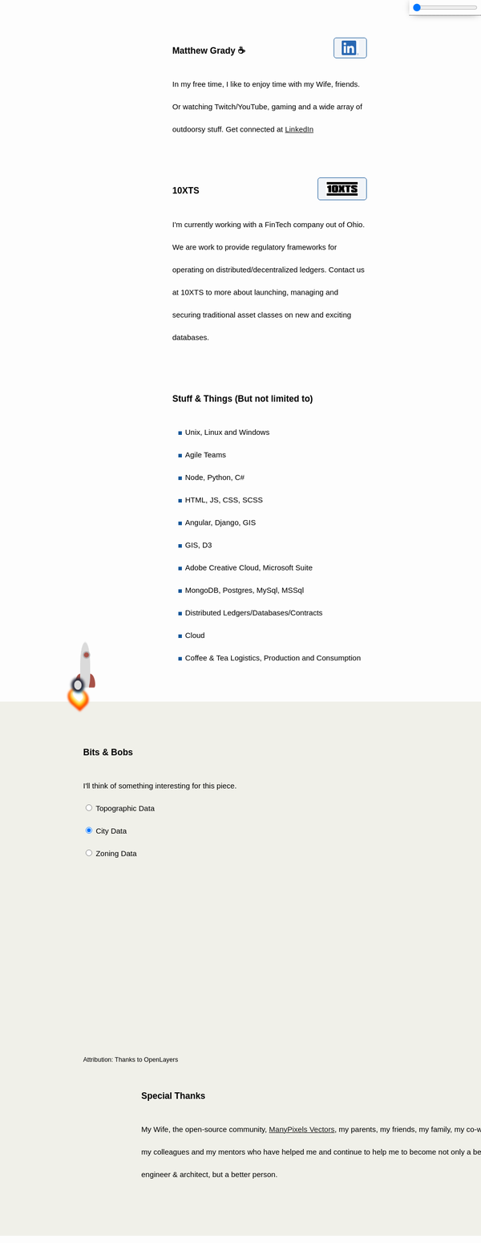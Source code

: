 <link rel="apple-touch-icon" sizes="180x180" href="/apple-touch-icon.png">
<link rel="icon" type="image/png" sizes="32x32" href="/favicon-32x32.png">
<link rel="icon" type="image/png" sizes="16x16" href="/favicon-16x16.png">
<link rel="manifest" href="/site.webmanifest">
<link rel="stylesheet" href="https://cdnjs.cloudflare.com/ajax/libs/animate.css/4.1.1/animate.min.css" />
<link rel="stylesheet" href="https://cdnjs.cloudflare.com/ajax/libs/font-awesome/6.0.0-beta2/css/all.min.css"
    type="text/css">

<div id="headerControls" class="headerControls tooltip" ondblclick="resetTimeControl()">
    <div class="button sun"><i class="fas fa-sun"></i></div>
    <input type="range" id="dayNightSlider" name="dayNightSlider" oninput="changeTimeOfDay(this.value)"
        onchange="changeTimeOfDay(this.value)" min="1" max="100" value="0">
    <div class="button moon"><i class="fas fa-moon"></i></div>
    <span class="tooltiptext tooltip-bottom">Double Click to Reset</span>
</div>

<script>
    document.documentElement.style
        .setProperty('overflow', 'hidden auto');

    let overrideTimeOfDay = false;
    function changeTimeOfDay(value) {
        if (value == 50) {
            overrideTimeOfDay = false;
        } else {
            overrideTimeOfDay = true;
            document.documentElement.style
                .setProperty('--timeOfDayOpacity', value / 100);
        }
    }

    // Ticker Display (displaying time)
    let ticker = 0;
    let direction = 'ascending';

    window.setInterval(function () {
        if (!overrideTimeOfDay) {
            if (direction == 'ascending') ticker++;
            else ticker--;
            if (ticker == 0) direction = 'ascending';
            if (ticker == 100) direction = 'descending';
            document.documentElement.style
                .setProperty('--timeOfDayOpacity', ticker / 100);
            document.getElementById('dayNightSlider').value = ticker;
        }
    }, 1000);

    function resetTimeControl() {
        document.documentElement.style
            .setProperty('--timeOfDayOpacity', 0);
        document.getElementById('dayNightSlider').value = 0;
        overrideTimeOfDay = false;
    }
</script>

<style>
    :root {
        --one-opacity: 0;
        --two-opacity: .1;
        --three-opacity: .2;
        --four-opacity: .3;
        --five-opacity: .4;
        --six-opacity: .55;
        --seven-opacity: .7;
        --eight-opacity: .8;
        --nine-opacity: .9;
        --ten-opacity: 1;
        --timeOfDayOpacity: 0;
    }

    /* Tooltip container */
    .tooltip {
        position: relative;
        display: inline-block;
        border-bottom: 1px dotted black;
        /* If you want dots under the hoverable text */
    }

    /* Tooltip text */
    .tooltip .tooltiptext {
        visibility: hidden;
        width: 120px;
        color: darkslategrey;
        text-align: center;
        padding: 5px 0;
        border-radius: 6px;

        /* Position the tooltip text */
        position: absolute;
        z-index: 1;
        bottom: 125%;
        left: 50%;
        margin-left: -60px;

        /* Fade in tooltip */
        opacity: 0;
        transition: opacity 0.3s;
    }

    /* Tooltip arrow */
    .tooltip .tooltiptext::before {
        content: "";
        position: absolute;
        top: 0%;
        left: 50%;
        margin-left: -5px;
        border-width: 5px;
        border-style: solid;
        border-color: transparent transparent #555 transparent;
    }

    /* Show the tooltip text when you mouse over the tooltip container */
    .tooltip:hover .tooltiptext {
        visibility: visible;
        opacity: 1;
    }

    .tooltip-bottom {
        top: 50%;
        left: 50%;
        margin-left: -60px;
    }

    .headerControls {
        position: fixed;
        padding: 5px;
        top: 0px;
        right: 0px;
        z-index: 999;
        -webkit-box-shadow: 0px 0px 17px -8px #000000;
        box-shadow: 0px 0px 17px -8px #000000;
        display: flex;
        justify-content: center;
        align-items: center;
    }

    .controlsExpanded {
        background-size: 85%;
        background-repeat: repeat;
        background-position: 0 0;
        padding: 153px 15px;
    }

    .controlsCollapsed {
        display: flex;
        justify-content: center;
        align-items: center;
        background-size: 85%;
        background-repeat: repeat;
        background-position: 0 0;
        padding: 11px 15px;
    }

    .headerControls .sun {
        color: gold;
    }

    .headerControls .moon {
        color: darkslategrey
    }
</style>

<div class="row">
    <div class="row-logo" style="background-image:url('./Watermelon_Monochromatic.svg');"></div>
    <div class="row-item">
        <h3>Matthew Grady ☕ <a href="https://linkedin.com/in/matthew-grady-7b752a16"><img class="hover-friends"
                    src="./LI-In-Bug.png" style=" float: right; max-width: 66px;
    padding: 5px 15px;
    border: 1px solid #155799; 
    background: rgba(21, 87, 153, .05);
    border-radius: 5px; max-height: 29.06px;"></a></h3>
        <div id="about"></div> In my free time, I like to enjoy time with my Wife, friends. Or watching Twitch/YouTube,
        gaming and a wide array of outdoorsy stuff. Get connected at <a
            href="https://linkedin.com/in/matthew-grady-7b752a16">LinkedIn</a>
    </div>
</div>
<script>
    function sleep(ms) {
        return new Promise(resolve => setTimeout(resolve, ms));
    }
    document.getElementById("about").innerHTML = "Hi, I'm Matthew. I do solo and agile full-stack stuff and things from behind a monitor ( or 2, or 3 ).";
    const header = document.getElementsByTagName("header");
    window.onwheel = function (event) {
        headerScrollFunction(event)
    };

    function headerScrollFunction(event) {
        const headerControls = document.getElementById('headerControls');
        if (document.documentElement.scrollTop > 10 && event.deltaY > 0) {
            headerControls.classList.remove('controlsExpanded');
            headerControls.classList.add('controlsCollapsed');
            header[0].classList.remove('expand');
            header[0].classList.add('collapse');
        } else if (document.documentElement.scrollTop < 10 && event.deltaY < 0) {
            headerControls.classList.remove('controlsCollapsed');
            headerControls.classList.add('controlsExpanded');
            header[0].classList.remove('collapse');
            header[0].classList.add('expand');
            window.scrollTo(0, 0);
        }

    }
</script>
<style>
    .parachute {
        margin: 200px;
        width: 400px;
        animation: xAxis 60s infinite cubic-bezier(0.02, 0.01, 0.21, 1);
        position: absolute;
        z-index: 99;
        top: 16.66px;
        left: 100px;
    }

    .parachute__img {
        animation: yAxis 60s infinite cubic-bezier(0.3, 0.27, 0.07, 1.64);
    }

    .parachute__img:before {
        content: "";
        display: block;
        width: 15px;
        height: 15px;
        background: url("https://dl.dropboxusercontent.com/s/7xthrrako1qpxy9/parachute.svg") no-repeat;
        animation: swing ease-in-out 1s infinite alternate;
        transform-origin: center -20px;
    }

    .plane {
        background: url("https://dl.dropboxusercontent.com/s/egcs4ohbyrfa39n/aeroplane.svg") no-repeat;
        width: 42px;
        height: 42px;
        position: absolute;
        z-index: 99;
        top: -16px;
        left: -108px;
        animation: right linear 30s infinite;
    }

    @keyframes yAxis {
        33% {
            animation-timing-function: cubic-bezier(0.02, 0.01, 0.21, 1);
            transform: translateY(-200px);
        }

        66% {
            animation-timing-function: cubic-bezier(0, .2, -1.42, -6);
            transform: translateY(-200px);
        }
    }

    @keyframes xAxis {
        33% {
            animation-timing-function: cubic-bezier(0.3, 0.27, 0.07, 1.64);
            transform: translateX(700px);
        }

        66% {
            animation-timing-function: cubic-bezier(0, 0, -1.15, -6.64);
            transform: translateX(700px);
        }
    }

    @keyframes swing {
        0% {
            transform: rotate(5deg);
        }

        100% {
            transform: rotate(-5deg);
        }
    }


    @keyframes right {
        0% {
            left: -108px;
        }

        25% {
            left: calc(25% + 108px);
        }

        35% {
            left: calc(35% + 108px);
            top: 12px;
        }

        50% {
            left: calc(50% + 108px);
            top: 12px;
        }

        75% {
            left: calc(75% + 108px);
            top: 5px;
        }

        100% {
            left: calc(100% + 108px);
        }
    }

    .page-header {
        background-image: url('1610.m00.i125.n015.S.c12.310635362 Vector cartoon blue cloudy sky horizontal seamless pattern.jpg') !important;
        background-size: 85%;
        background-repeat: repeat;
        background-position: 0 0;
        /*adjust s value for speed*/
        animation: animatedBackground 850s linear infinite;
        z-index: 99;
        -webkit-box-shadow: 0px 10px 50px 13px #FFFFFF;
        box-shadow: 0px 10px 50px 13px #FFFFFF;
    }

    .page-header:after,
    .page-header:before {
        content: '';
        display: block;
        position: absolute;
        top: 0;
        bottom: 0;
        left: 0;
        right: 0;
        mix-blend-mode: hard-light;
    }

    .page-header:before {
        background: linear-gradient(0deg, rgba(255, 255, 255, .4) 25%, rgba(0, 212, 255, 0.3) 100%);
        border-bottom: 4px rgba(255, 255, 255, .4) solid;
    }

    .page-header:after {
        background: linear-gradient(0deg, rgb(81 89 57 / 65%) 25%, rgba(85, 48, 83, 0.45) 100%), rgba(0, 0, 0, .35) url(stars.png) repeat;
        animation: animatedBackground 1200s linear infinite;
        border-bottom: 4px rgba(0, 0, 0, .3) solid;
        opacity: var(--timeOfDayOpacity);
    }

    @keyframes animatedBackground {
        from {
            background-position: 0 0;
        }

        /*use negative width if you want it to flow right to left else and positive for left to right*/
        to {
            background-position: -10000px 0;
        }
    }

    .row {
        display: flex;
        margin-bottom: 50px;
        scroll-snap-align: start;
        font-size: 15px;
        font-family: Arial;
        line-height: 3;
        color: black;
        z-index: 0;
    }

    .row-logo {
        margin-right: 1rem;
        width: 100px;
        height: 100px;
        max-width: 100px;
        margin-right: 1rem;
        min-width: 100px;
        max-height: 100px;
        min-height: 100%;
        background-size: 100px 100px;
    }

    .row-logo:after {
        content: '';
        display: block;
        position: relative;
        top: -100px;
        bottom: 0;
        left: 0;
        right: 0;
        width: 100px;
        height: 100px;
    }

    .row-logo:before {
        content: '';
        display: block;
        position: relative;
        top: 0;
        bottom: 0;
        left: 0;
        right: 0;
        width: 100px;
        height: 100px;
    }

    ul li {
        list-style-image: radial-gradient(circle, #155799, #155799);
    }

    .collapse {
        display: flex;
        justify-content: center;
        align-items: center;
        animation: collapse .5s ease forwards, animatedBackground 850s linear infinite;
        background-size: 85%;
        background-repeat: repeat;
        background-position: 0 0;
    }

    .project-name {
        z-index: 100;
        position: relative;
    }

    .page-header a {
        z-index: 100;
        position: relative;
        color: rgba(255, 255, 255, .9);
        background-color: rgba(0, 0, 0, .4);
        border-color: white;
    }

    .collapse .project-name {
        font-size: 12px;
    }

    .collapse a.btn {
        display: none;
    }

    .expand {
        animation: expand .5s ease forwards, animatedBackground 850s linear infinite;
        padding-top: 80px;
        padding-bottom: 80px;
        background-size: 85%;
        background-repeat: repeat;
        background-position: 0 0;
    }

    .bottom-left {
        position: fixed;
        bottom: 18px;
        left: -10px;
    }

    .top-right {
        position: fixed;
        top: 60px;
        right: 00px;
    }

    .page-header {
        background-image: linear-gradient(120deg, #155799, #fff);
        position: sticky;
        top: 0px;
        padding-top: 80px;
        padding-bottom: 80px;
    }

    .main-content h1,
    .main-content h2,
    .main-content h3,
    .main-content h4,
    .main-content h5,
    .main-content h6 {
        color: #155799;
    }

    @keyframes collapse {
        from {
            padding-top: 80px;
            padding-bottom: 80px;
        }

        to {
            padding-top: 2px;
            padding-bottom: 2px;
        }
    }

    @keyframes expand {
        from {
            padding-top: 2px;
            padding-bottom: 2px;
        }

        to {
            padding-top: 80px;
            padding-bottom: 80px;
        }
    }

    .flex-grow {
        flex-grow: 1;
    }

    .wide-stuffs {
        padding: 50px;
        background: rgb(240, 240, 233);
    }
</style>

<div class="parachute">
    <div class="parachute__img"></div>
</div>

<div class="plane">

</div>

<div class="row">
    <div class="row-logo" style="background-image:url('./Statue of liberty_Monochromatic.svg');"></div>
    <div class="row-item">
        <h3>10XTS <a href="mailto: info@10xts.com"><img src="./10xts.png" style=" float: right; max-width: 66px;
    padding: 5px 15px;
    border: 1px solid #155799; 
    background: rgba(21, 87, 153, .05);
    border-radius: 5px;"></a></h3> I'm currently working with a FinTech company out of Ohio. We are work to provide
        regulatory frameworks for operating on distributed/decentralized ledgers. Contact us at 10XTS to more about
        launching, managing and securing traditional asset classes on new and exciting databases.
    </div>
</div>
<div class="row">
    <div class="row-logo" style="background-image:url('./Data Arranging_Monochromatic.svg');"></div>
    <div class="row-item">
        <h3>Stuff & Things (But not limited to)</h3>
        <ul>
            <li>Unix, Linux and Windows</li>
            <li>Agile Teams</li>
            <li>Node, Python, C#</li>
            <li>HTML, JS, CSS, SCSS</li>
            <li>Angular, Django, GIS</li>
            <li>GIS, D3</li>
            <li>Adobe Creative Cloud, Microsoft Suite</li>
            <li>MongoDB, Postgres, MySql, MSSql</li>
            <li>Distributed Ledgers/Databases/Contracts</li>
            <li>Cloud</li>
            <li>Coffee & Tea Logistics, Production and Consumption</li>
        </ul>
    </div>
</div>
<div class="row wide-stuffs" style="width: 100vw; z-index: 0; position: relative;
    margin: 0px;
    margin-left: calc(50% - 50vw);
    margin-bottom: 50px;">
    <div class="row-logo" style="background-image:url('./America_Monochromatic.svg');"></div>
    <div class="row-item flex-grow">
        <h3>Bits & Bobs</h3> I'll think of something interesting for this piece.
        <div id="map" class="map">
            <div class="mapControls">
                <div><input type="radio" name="mapType" onchange="generateMap('topo');" /> Topographic Data</div>
                <div><input type="radio" name="mapType" checked="checked" onchange="generateMap('city');"/> City Data</div>
                <div><input type="radio" name="mapType" onchange="generateMap('zoning');"/> Zoning Data</div>
            </div>
        </div>
        <small>Attribution: Thanks to OpenLayers<span id="map-attribution"></span></small>
        <script
            src="https://cdn.jsdelivr.net/gh/openlayers/openlayers.github.io@master/en/v6.14.1/build/ol.js"></script>
        <link rel="stylesheet"
            href="https://cdn.jsdelivr.net/gh/openlayers/openlayers.github.io@master/en/v6.14.1/css/ol.css">
        <style>
            .map {
                position: relative;
                width: 100%;
                height: 500px;
                z-index: 0;
            }

            .mapControls {
                position: absolute;
                width: 150px;
                margin: .5em;
                padding: 5px;
                top: .5em;
                right: 0px;
                background: white;
                z-index: 999;
                border-radius: 5px;
                border: 1px solid #e0e0e0;
                -webkit-box-shadow: 0px 0px 17px -8px #000000;
                box-shadow: 0px 0px 17px -8px #000000;
            }

            .mapControls>.button {
                width: 100%;
                text-align: center;
                padding: 5px;
            }

            .mapControls>.button:hover {
                background-color: #e0e0e0;
                color: #606c71;
            }

            .ol-control {
                border-radius: 5px;
                border: 1px solid #e0e0e0;
                -webkit-box-shadow: 0px 0px 17px -8px #000000;
                box-shadow: 0px 0px 17px -8px #000000;
                background: white;
            }

            .ol-control {
                border-radius: 5px;
                border: 1px solid #e0e0e0;
                -webkit-box-shadow: 0px 0px 17px -8px #000000;
                box-shadow: 0px 0px 17px -8px #000000;
                background: white;
            }

            .ol-control button {
                background: white;
                color: black;
            }

            .ol-control button:hover {
                background: #e0e0e0;
                color: #606c71;
            }
        </style>
        <script type="text/javascript">
            var map = new ol.Map({
                target: 'map',
                layers: [
 
                ],
                view: new ol.View({
                    center: ol.proj.fromLonLat([-81.26560360730048, 28.81392793719928]),
                    zoom: 16
                })
            });

            generateMap('city')
            console.log(map)

            function generateMap(mapType) {
                let sources = [];
                if (mapType == 'topo') {
                    sources.push(new ol.layer.Tile({
                        source: new ol.source.WMS("USA Topo Maps", "http://terraservice.net/ogcmap.ashx", 
                            { 
                                layers: "DRG" 
                            }, 
                            { 
                                opacity: 0.5, 
                                isBaseLayer: false 
                            }
                        )
                    }));
                    document.getElementById('map-attribution').innerHTML = '. Tiles © <a href="https://services.arcgisonline.com/ArcGIS/' +
                                'rest/services/World_Topo_Map/MapServer">ArcGIS</a>';
                } else if (mapType == 'city') {
                    sources.push(new ol.layer.Tile({
                        source: new ol.source.OSM()
                    }));
                    document.getElementById('map-attribution').innerHTML = '.';
                } else if (mapType == 'zoning') {
                    sources.push(new ol.layer.Tile({
                        source: new ol.source.OSM()
                    }));
                    document.getElementById('map-attribution').innerHTML = '.';
                } else {
                    sources.push(new ol.layer.Tile({
                        source: new ol.source.OSM()
                    }));
                    document.getElementByIdD('map-attribution').innerHTML = '.';
                }
                map.setLayers(sources);
                console.log(map)
            }
        </script>
    </div>
</div>
<div class="row">
    <div class="row-logo" style="background-image:url('./Spotlight _Monochromatic.svg');"></div>
    <div class="row-item">
        <h3>Curiosity Chart</h3> This is an aggregate count of views of this repository supplied by GitHub API. <section
            id="curiosity-container" class="curiosity-container"></section>
    </div>
</div>
<script src="https://d3js.org/d3.v3.min.js"></script>
<script src="https://cdnjs.cloudflare.com/ajax/libs/jquery/3.6.0/jquery.min.js"
    integrity="sha512-894YE6QWD5I59HgZOGReFYm4dnWc1Qt5NtvYSaNcOP+u1T9qYdvdihz0PPSiiqn/+/3e7Jo4EaG7TubfWGUrMQ=="
    crossorigin="anonymous" referrerpolicy="no-referrer"></script>
<script>
    // Set the dimensions of the canvas / graph
    const margin = {
        top: 30,
        right: 20,
        bottom: 30,
        left: 50
    },
        width = 600 - margin.left - margin.right,
        height = 270 - margin.top - margin.bottom;
    // Parse the date / time
    const parseDate = d3.time.format("%d-%b-%y").parse;
    // Set the ranges
    const x = d3.scale.ordinal().rangeRoundBands([0, width], 1);
    const y = d3.scale.linear().range([height, 0]);
    // Define the axes
    const xAxis = d3.svg.axis().scale(x).orient("bottom");
    const yAxis = d3.svg.axis().scale(y).orient("left").ticks(3);
    // Define the line
    const valueline = d3.svg.line().interpolate("basis").x(function (d) {
        return x(d.superposition);
    }).y(function (d) {
        return y(d.value);
    });
    // Adds the svg canvas
    const svg = d3.select("section").append("svg").attr("width", width + margin.left + margin.right).attr("height", height + margin.top + margin.bottom).append("g").attr("transform", "translate(" + margin.left + "," + margin.top + ")");
    window.sneakyVariable = [];
    $.ajax({
        url: 'https://api.countapi.xyz/hit/coffeestained.github.io/about-this-dev',
        type: 'GET',
        success: function (data) {
            const past = {
                value: (data.value - 1) / 2,
                superposition: 'The Past'
            };
            window.sneakyVariable.push(past);
            $.ajax({
                url: 'https://api.countapi.xyz/hit/coffeestained.github.io/about-this-dev',
                type: 'GET',
                success: function (data) {
                    const present = {
                        value: (data.value) / 2,
                        superposition: 'The Present'
                    };
                    window.sneakyVariable.push(present);
                    window.sneakyVariable.forEach(function (d) {
                        d.superposition = d.superposition;
                        d.value = +d.value;
                    });
                    // Scale the range of the data
                    x.domain(d3.extent(window.sneakyVariable, function (d) {
                        return d.superposition;
                    }));
                    y.domain([0, d3.max(window.sneakyVariable, function (d) {
                        return d.value;
                    })]);
                    // Add the valueline path.
                    //svg.append("path")	
                    //.attr("class", "line")
                    //.attr("d", valueline(window.sneakyVariable));
                    // Add the X Axis
                    svg.append("g").attr("class", "x axis").attr("transform", "translate(0," + height + ")").call(xAxis);
                    // Add the Y Axis
                    svg.append("g").attr("class", "y axis").call(yAxis);
                    svg.selectAll(".dot").data(window.sneakyVariable, function (d) {
                        return d.value
                    }).enter().append("circle").attr("r", 3).attr("cx", function (d, i) {
                        if (i == 0) return 175;
                        else return 350;
                    }).attr("cy", function (d) {
                        return d.value
                    }).attr("fill", function (d) {
                        return '#155799';
                    });
                    // Add the line
                    svg.append("path").datum(data).attr("fill", "none").attr("stroke", "steelblue").attr("stroke-width", 1.5).attr("d", d3.svg.line().x(function (d) {
                        return x(d.superposition)
                    }).y(function (d) {
                        return y(d.value)
                    }))
                },
                error: function (request, error) {
                    alert("Request: " + JSON.stringify(request));
                }
            });
        },
        error: function (request, error) {
            alert("Request: " + JSON.stringify(request));
        }
    });
    const element = document.querySelector("h1");
    element.classList.add('animate__animated');
    window.sneakyAnimationEnum = ['animate__bounce', 'animate__pulse', 'animate__rubberBand', 'animate__shakeX', 'animate__shakeY', 'animate__swing', 'animate__tada', 'animate__jello', 'animate__heartBeat'];
    window.sneakyCurrentAnimation = window.sneakyAnimationEnum[Math.floor(Math.random() * window.sneakyAnimationEnum.length)];
    element.classList.add(window.sneakyCurrentAnimation);
    element.addEventListener("mouseover", event => {
        element.classList.remove(window.sneakyCurrentAnimation);
        let current = window.sneakyAnimationEnum[Math.floor(Math.random() * window.sneakyAnimationEnum.length)];
        window.sneakyCurrentAnimation = current;
        element.classList.add(current);
    });
    window.hoverFriends = document.querySelectorAll('div.row-logo');
    window.hoverFriends.forEach(element => {
        element.classList.add('animate__animated');
        element.addEventListener("mouseover", event => {
            element.classList.remove(window.sneakyCurrentAnimation);
            let current = window.sneakyAnimationEnum[Math.floor(Math.random() * window.sneakyAnimationEnum.length)];
            window.sneakyCurrentAnimation = current;
            element.classList.add(current);
        });
    });

</script>
<style>
    .absolute {
        position: absolute;
        color: white;
    }

    #curiosity-container>path {
        stroke: #155799;
        stroke-width: 2;
        fill: none;
    }

    .axis path,
    .axis line {
        fill: none;
        stroke: #8ba9c7;
        stroke-width: 1;
        shape-rendering: crispEdges;
    }

    .dot {
        fill: #155799;
        stroke: #fff;
    }

    .footer-stuffs {
        background: url('./Landscape-agriculture.svg');
        background-size: cover;
        height: 400px;
    }

    .footer-stuffs:after,
    .footer-stuffs:before {
        content: '';
        display: block;
        position: absolute;
        left: 0;
        right: 0;
        mix-blend-mode: multiply;
        height: 400px;
        margin-top: -50px;
    }

    .footer-stuffs:before {
        background: linear-gradient(0deg, rgba(255, 255, 255, .4) 25%, rgba(0, 212, 255, 0.95) 100%);
        mix-blend-mode: initial;
    }

    .footer-stuffs:after {
        background: linear-gradient(0deg, rgba(85, 48, 83, 0.65) 25%, rgba(85, 48, 83, 0.45) 100%), rgba(0, 0, 0, .35) url('stars.png') repeat;
        animation: animatedBackground 1200s linear infinite;
        opacity: var(--timeOfDayOpacity);
    }

    .site-footer {
        position: absolute;
        color: white;
    }

    .site-footer-credits {
        color: white;
    }

    .cloud {
        z-index: 1
    }
</style>
<div class="row">
    <div class="row-logo" style="background-image:url('./Brainstorming session _Monochromatic.svg');"></div>
    <div class="row-item">
        <h3>Special Thanks</h3> My Wife, the open-source community, <a
            href="https://www.manypixels.co/gallery">ManyPixels Vectors</a>, my parents, my friends, my family, my
        co-workers, my colleagues and my mentors who have helped me and continue to help me to become not only a better
        engineer & architect, but a better person.
    </div>
</div>

<script>

</script>

<div class="row wide-stuffs footer-stuffs" style="position: absolute;
    left: 0px;
    right: 0px;
    margin: 0px;
    margin-left: calc(50% - 50vw);">



</div>
<style>
    .rocket {
        position: absolute;
        width: 40px;
        left: 150px;
        z-index: 200;
    }

    .rocket .rocket-body {
        width: 40px;
        position: relative;
        z-index: 99;
        left: calc(50% - 50px);
    }

    .rocketBounce {
        animation: bounce 0.5s infinite;
    }

    .rocket .rocket-body .body {
        background-color: #dadada;
        height: 180px;
        left: calc(50% - 50px);
        border-top-right-radius: 100%;
        border-top-left-radius: 100%;
        border-bottom-left-radius: 50%;
        border-bottom-right-radius: 50%;
        border-top: 5px solid #f5f5f5;
    }

    .rocket .rocket-body:before {
        content: '';
        position: absolute;
        left: calc(50% - 24px);
        width: 48px;
        height: 13px;
        background-color: #554842;
        bottom: -13px;
        border-bottom-right-radius: 60%;
        border-bottom-left-radius: 60%;
    }

    .rocket .window {
        position: absolute;
        width: 20px;
        height: 20px;
        border-radius: 100%;
        background-color: #a75248;
        left: calc(50% - 10px);
        top: 40px;
        border: 5px solid #b4b2b2;
    }

    .rocket .fin {
        position: absolute;
        z-index: -100;
        height: 55px;
        width: 25px;
        background-color: #a75248;
    }

    .rocket .fin-left {
        left: -20px;
        top: calc(100% - 55px);
        border-top-left-radius: 80%;
        border-bottom-left-radius: 20%;
    }

    .rocket .fin-right {
        right: -20px;
        top: calc(100% - 55px);
        border-top-right-radius: 80%;
        border-bottom-right-radius: 20%;
    }

    .rocket .exhaust-flame {
        position: absolute;
        top: 90%;
        width: 28px;
        background: linear-gradient(to bottom, transparent 10%, #f5f5f5 100%);
        height: 150px;
        left: calc(50% - 14px);
        animation: exhaust 0.2s infinite;
    }

    .rocket .exhaust-fumes li {
        width: 60px;
        height: 60px;
        background-color: #f5f5f5;
        list-style: none;
        position: absolute;
        border-radius: 100%;
    }

    .rocket .exhaust-fumes li:first-child {
        width: 200px;
        height: 200px;
        bottom: -300px;
        animation: fumes 5s infinite;
    }

    .rocket .exhaust-fumes li:nth-child(2) {
        width: 150px;
        height: 150px;
        left: -120px;
        top: 260px;
        animation: fumes 3.2s infinite;
    }

    .rocket .exhaust-fumes li:nth-child(3) {
        width: 120px;
        height: 120px;
        left: -40px;
        top: 330px;
        animation: fumes 3s 1s infinite;
    }

    .rocket .exhaust-fumes li:nth-child(4) {
        width: 100px;
        height: 100px;
        left: -170px;
        animation: fumes 4s 2s infinite;
        top: 380px;
    }

    .rocket .exhaust-fumes li:nth-child(5) {
        width: 130px;
        height: 130px;
        left: -120px;
        top: 350px;
        animation: fumes 5s infinite;
    }

    .rocket .exhaust-fumes li:nth-child(6) {
        width: 200px;
        height: 200px;
        left: -60px;
        top: 280px;
        animation: fumes2 10s infinite;
    }

    .rocket .exhaust-fumes li:nth-child(7) {
        width: 100px;
        height: 100px;
        left: -100px;
        top: 320px;
    }

    .rocket .exhaust-fumes li:nth-child(8) {
        width: 110px;
        height: 110px;
        left: 70px;
        top: 340px;
    }

    .rocket .exhaust-fumes li:nth-child(9) {
        width: 90px;
        height: 90px;
        left: 200px;
        top: 380px;
        animation: fumes 20s infinite;
    }

    @keyframes fumes {
        50% {
            transform: scale(1.5);
            background-color: transparent;
        }

        51% {
            transform: scale(0.8);
        }

        100% {
            background-color: #f5f5f5;
            transform: scale(1);
        }
    }

    @keyframes bounce {
        0% {
            transform: translate3d(0px, 0px, 0);
        }

        50% {
            transform: translate3d(0px, -4px, 0);
        }

        100% {
            transform: translate3d(0px, 0px, 0);
        }
    }

    @keyframes exhaust {
        0% {
            background: linear-gradient(to bottom, transparent 10%, #f5f5f5 100%);
        }

        50% {
            background: linear-gradient(to bottom, transparent 8%, #f5f5f5 100%);
        }

        75% {
            background: linear-gradient(to bottom, transparent 12%, #f5f5f5 100%);
        }
    }

    @keyframes fumes2 {
        50% {
            transform: scale(1.1);
        }
    }


    .container {
        position: relative;
        left: -35px;
        top: -5px;
        margin: 0 auto;
        width: 40px;
        height: 60px;
        transform-origin: center top;
        animation-name: flicker;
        animation-duration: 3ms;
        animation-delay: 200ms;
        animation-timing-function: ease-in;
        animation-iteration-count: infinite;
        animation-direction: alternate;
    }

    .container .flame {
        bottom: 0;
        position: absolute;
        border-bottom-right-radius: 50%;
        border-bottom-left-radius: 50%;
        border-top-left-radius: 50%;
        transform: rotate(135deg) scale(1.5, 1.5);
        -moz-transform: rotate(135deg) scale(1.5, 1.5);
        -webkit-transform: rotate(135deg) scale(1.5, 1.5);
        -o-transform: rotate(135deg) scale(1.5, 1.5);
    }

    .container .yellow {
        left: 15px;
        width: 20px;
        height: 30px;
        background: gold;
        box-shadow: 0px 0px 9px 4px gold;
    }

    .container .orange {
        left: 10px;
        width: 30px;
        height: 40px;
        background: orange;
        box-shadow: 0px 0px 9px 4px orange;
    }

    .container .red {
        left: 5px;
        top: 20px;
        width: 40px;
        height: 50px;
        background: OrangeRed;
        border: 1px solid OrangeRed;
        box-shadow: 0px 0px 5px 4px OrangeRed;
    }

    .container .white {
        left: 15px;
        top: 20px;
        width: 20px;
        height: 30px;
        background: white;
        box-shadow: 0px 0px 9px 4px white;
    }

    .container .circle {
        border-radius: 50%;
        position: absolute;
    }

    .container .blue {
        width: 10px;
        height: 10px;
        left: 25px;
        top: 5px;
        background: SlateBlue;
        box-shadow: 0px 0px 15px 10px #4fc1e9;
    }

    .container .black {
        width: 30px;
        height: 40px;
        left: 10px;
        top: -30px;
        background: #ddd;
        border: 1px solid #282A3A;
        box-shadow: 0px 0px 10px 10px #282A3A;
    }

    @keyframes flicker {
        0% {
            transform: rotate(-1deg);
            -moz-transform: rotate(-1deg);
            -webkit-transform: rotate(-1deg);
        }

        20% {
            transform: rotate(1deg);
            -moz-transform: rotate(1deg);
            -webkit-transform: rotate(1deg);
        }

        40% {
            transform: rotate(-1deg);
            -moz-transform: rotate(-1deg);
            -webkit-transform: rotate(-1deg);
        }

        60% {
            transform: rotate(1deg) scaleY(1.04);
        }

        80% {
            transform: rotate(-2deg) scaleY(0.92);
            -moz-transform: rotate(-2deg) scaleY(0.92);
            -webkit-transform: rotate(-2deg) scaleY(0.92);
        }

        100% {
            transform: rotate(1deg);
            -webkit-transform: rotate(1deg);
            -moz-transform: rotate(1deg);
        }
    }
</style>
<div style="z-index:100; position: absolute; bottom: 0px; top: 0px; left: 0px;">
    <div id="rocket" class="rocket" style="bottom: 1000px; transform: scale(.5);">
        <div id="rocketBody" class="rocket-body rocketBounce">
            <div class="body"></div>
            <div class="fin fin-left"></div>
            <div class="fin fin-right"></div>
            <div class="window"></div>
        </div>
        <div style="height: 60px;" id="flame" class="container">
            <div class="red flame"></div>
            <div class="orange flame"></div>
            <div class="yellow flame"></div>
            <div class="white flame"></div>
            <div class="blue circle"></div>
            <div class="black circle"></div>
        </div>
    </div>
</div>
<script>

    const animateRocket = async function (direction = 1) {
        const rocket = document.getElementById('rocket');
        let bottom = parseInt(rocket.style.bottom);
        const flame = document.getElementById('flame');
        const rocketBody = document.getElementById('rocketBody');
        flame.classList.add('container');
        rocketBody.classList.add('rocketBounce');
        const scaleFactor = Math.abs(bottom) / document.body.offsetHeight;
        const transformAmount = scaleFactor < .4 ? .4 : scaleFactor;
        rocket.style.transform = `scale(${transformAmount})`;
        await sleep(1);
        if (direction === 1) {
            if (bottom > -(document.body.offsetHeight / 3)) bottom = bottom - 3;
            else if (bottom > -(document.body.offsetHeight / 5)) bottom = bottom - 2;
            else bottom = bottom - 1;
            rocket.style.bottom = bottom + 'px';
            if (bottom < -(document.body.offsetHeight - 350)) {
                flame.classList.remove('container');
                rocketBody.classList.remove('rocketBounce');
                await sleep(15000);
                animateRocket(0);
            } else {
                animateRocket(1);
            }
        } else {
            if (bottom > -(document.body.offsetHeight / 3)) bottom = bottom + 3;
            else if (bottom > -(document.body.offsetHeight / 5)) bottom = bottom + 2;
            else bottom = bottom + 1;
            rocket.style.bottom = bottom + 'px';
            if (bottom > 800) {
                await sleep(4444);
                animateRocket(1);
            } else {
                animateRocket(0);
            }
        }
    };

    animateRocket(0); 
</script>
